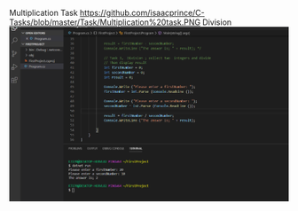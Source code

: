 Multiplication Task
https://github.com/isaacprince/C-Tasks/blob/master/Task/Multiplication%20task.PNG
Division 
![](Task/division.png)
